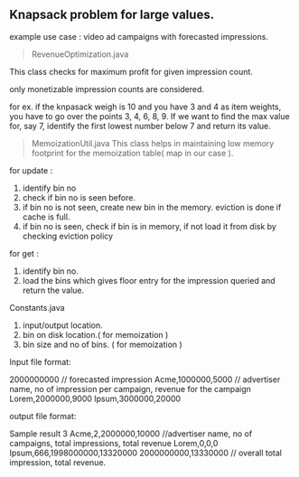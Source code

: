 Knapsack problem for large values.
----------------------------------

example use case : video ad campaigns with forecasted impressions.

> RevenueOptimization.java

  This class checks for maximum profit for given impression count.

  only monetizable impression counts are considered.

  for ex. if the knpasack weigh is 10 and you have 3 and 4 as item weights, you have to go over the points 3, 4, 6, 8, 9.
  If we want to find the max value for, say 7, identify the first lowest number below 7 and return its value.

> MemoizationUtil.java
  This class helps in maintaining low memory footprint for the memoization table( map in our case ).

  for update :
  1) identify bin no
  2) check if bin no is seen before.
  3) if bin no is not seen, create new bin in the memory. eviction is done if cache is full.
  4) if bin no is seen, check if bin is in memory, if not load it from disk by checking eviction policy

  for get :
  1) identify bin no.
  2) load the bins which gives floor entry for the impression queried and return the value.



Constants.java

 1) input/output location.
 2) bin on disk location.( for memoization )
 2) bin size and no of bins. ( for memoization )


Input file format:

2000000000 // forecasted impression
Acme,1000000,5000 // advertiser name, no of impression per campaign, revenue for the campaign
Lorem,2000000,9000
Ipsum,3000000,20000


output file format:

Sample result 3
Acme,2,2000000,10000 //advertiser name, no of campaigns, total impressions, total revenue
Lorem,0,0,0
Ipsum,666,1998000000,13320000
2000000000,13330000 // overall total impression, total revenue.



